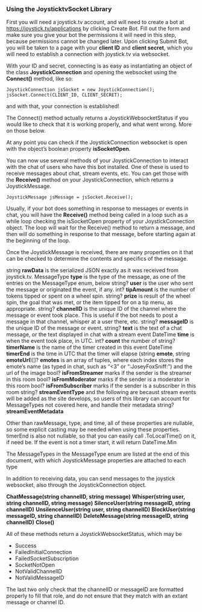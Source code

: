 ### Using the JoysticktvSocket Library

First you will need a joystick.tv account, and will need to create a bot at https://joystick.tv/applications by clicking Create Bot.  Fill out the form and make sure you give your bot the permissions it will need in this step, because permissions cannot be changed later. Upon clicking Submit Bot, you will be taken to a page with your **client ID** and **client secret**, which you will need to establish a connection with joystick.tv via websocket.

With your ID and secret, connecting is as easy as instantiating an object of the class **JoystickConnection** and opening the websocket using the **Connect()** method, like so:

    JoystickConnection jsSocket = new JoystickConnection();
    jsSocket.Connect(CLIENT_ID, CLIENT_SECRET);

and with that, your connection is established!

The Connect() method actually returns a JoystickWebsocketStatus if you would like to check that it is working properly, and what went wrong.  More on those below.

At any point you can check if the JoystickConnection websocket is open with the object’s boolean property **isSocketOpen**.

You can now use several methods of your JoystickConnection to interact with the chat of users who have this bot installed.  One of these is used to receive messages about chat, stream events, etc.  You can get those with the **Receive()** method on your JoystickConnection, which returns a JoystickMessage.

    JoystickMessage jsMessage = jsSocket.Receive();

Usually, if your bot does something in response to messages or events in chat, you will have the **Receive()** method being called in a loop such as a while loop checking the isSocketOpen property of your JoystickConnection object.  The loop will wait for the Receive() method to return a message, and then will do something in response to that message, before starting again at the beginning of the loop.

Once the JoystickMessage is received, there are many properties on it that can be checked to determine the contents and specifics of the message.

string **rawData** is the serialized JSON exactly as it was received from joystick.tv.
MessageType **type** is the type of the message, as one of the entries on the MessageType enum, below
string? **user** is the user who sent the message or originated the event, if any.
int? **tipAmount** is the number of tokens tipped or spent on a wheel spin.
string? **prize** is result of the wheel spin, the goal that was met, or the item tipped for on a tip menu, as appropriate.
string? **channelID** is the unique ID of the channel where the message or event took place.  This is useful if the bot needs to post a message in that channel, whisper at a user there, etc.
string? **messageID** is the unique ID of the message or event.
string? **text** is the text of a chat message, or the text displayed in chat with a stream event
DateTime **time** is when the event took place, in UTC.
int? **count** the number of 
string? **timerName** is the name of the timer created in this event
DateTime **timerEnd** is the time in UTC that the timer will elapse
(string **emote**, string **emoteUrl**)[]? **emotes** is an array of tuples, where each index stores the emote’s name (as typed in chat, such as “<3” or “:JoseyFoxSniff:”) and the url of the image
bool? **isFromStreamer** marks if the sender is the streamer in this room
bool? **isFromModerator** marks if the sender is a moderator in this room
bool? **isFromSubscriber** marks if the sender is a subscriber in this room
string? **streamEventType** and the following are becaust stream events will be added as the site develops, so users of this library can account for MessageTypes not covered here, and handle their metadata
string? **streamEventMetadata**

Other than rawMessage, type, and time, all of these properties are nullable, so some explicit casting may be needed when using these properties.  timerEnd is also not nullable, so that you can easily call .ToLocalTime() on it, if need be.  If the event is not a timer start, it will return DateTime.Min

The MessageTypes in the MessageType enum are listed at the end of this document, with which JoystickMessage properties are attached to each type

In addition to receiving data, you can send messages to the joystick websocket, also through the JoystickConnection object.

**ChatMessage(**string channelID, string message**)**
**Whisper(**string user, string channelID, string message**)**
**SilenceUser(**string messageID, string channelID**)**
**UnsilenceUser(**string user, string channelID**)**
**BlockUser(**string messageID, string channelID**)**
**DeleteMessage(**string messageID, string channelID**)**
**Close()**

All of these methods return a JoystickWebsocketStatus, which may be
- Success
- FailedInitialConnection
- FailedSocketSubscription
- SocketNotOpen
- NotValidChannelID
- NotValidMessageID

The last two only check that the channelID or messageID are formatted properly to fill that role, and do not ensure that they match with an extant message or channel ID.
